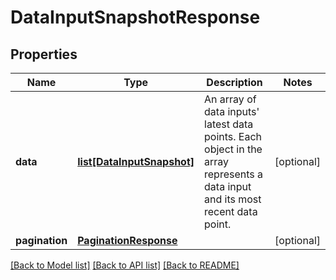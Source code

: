 # DataInputSnapshotResponse

## Properties
Name | Type | Description | Notes
------------ | ------------- | ------------- | -------------
**data** | [**list[DataInputSnapshot]**](DataInputSnapshot.md) | An array of data inputs&#39; latest data points. Each object in the array represents a data input and its most recent data point. | [optional] 
**pagination** | [**PaginationResponse**](PaginationResponse.md) |  | [optional] 

[[Back to Model list]](../README.md#documentation-for-models) [[Back to API list]](../README.md#documentation-for-api-endpoints) [[Back to README]](../README.md)


